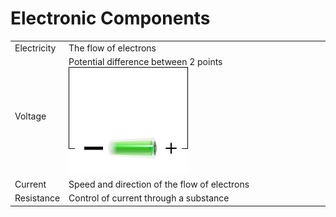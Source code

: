 # Electronic Components

| | |
|-|-|
| Electricity | The flow of electrons |
| Voltage | Potential difference between 2 points ![Voltage](electronics/voltage.png) |
| Current | Speed and direction of the flow of electrons |
| Resistance | Control of current through a substance |
